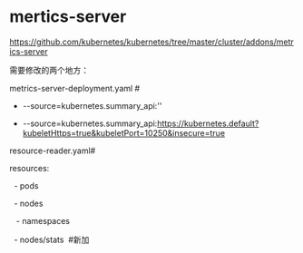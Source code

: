 # mertics-server

https://github.com/kubernetes/kubernetes/tree/master/cluster/addons/metrics-server

需要修改的两个地方：

metrics-server-deployment.yaml #

- --source=kubernetes.summary_api:''

- --source=kubernetes.summary_api:https://kubernetes.default?kubeletHttps=true&kubeletPort=10250&insecure=true

resource-reader.yaml#

resources:

  - pods

  - nodes

   - namespaces

  - nodes/stats  #新加
